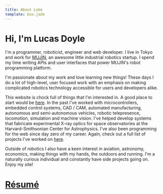 ```yaml
---
title: About Luke
template: box.jade
---
```


<div class="jumbotron about-jumbotron">
  <h1>Hi, I'm Lucas Doyle</h1>
</div>

I'm a programmer, roboticist, engineer and web developer. I live in Tokyo and work for <a target="blank_" href="http://mujin.co.jp">MUJIN</a>, an awesome little industrial robotics startup. I spend my time writing APIs and user interfaces that power MUJIN's robot programming platform.

I'm passionate about my work and love learning new things! These days I do a lot of high-level, user focused work with an emphasis on making complicated robotics technology accessible for users and developers alike.

This website is chock full of things that I'm interested in. A good place to start would be [here](/projects.html). In the past I've worked with <a class="microcontrollers">microcontrollers, embedded control systems</a>, <a class="battlebot">CAD / CAM</a>, <a class="harvard">automated manufacturing</a>, <a class="boat">autonomous</a> and <a class="ied">semi-autonomous</a> vehicles, <a class="anybots">robotic telepresence</a>, locomotion, <a class="wingbox">simulation</a> and <a class="camera">machine vision</a>. I've helped develop systems that <a class="harvard">fabricate experimental X-ray optics for space observatories</a> at the Harvard-Smithsonian Center for Astrophysics. I've also been <a class="web">programming for the web</a> since day zero of my career. Again, check out a full list of projects I've worked on [here](/projects.html).

Outside of robotics I also have a keen interest in <a class="plane">aviation</a>, astronomy, economics, making things with my hands, the outdoors and running. I'm a naturally curious individual and constantly have side projects going on. Enjoy my site!

<div class="resume-badge">
  <a href="http://stonelinks.github.io/resume/" class="btn btn-info btn-lg btn-block">
    <h1>Résumé</h1>
  </a>
</div>

